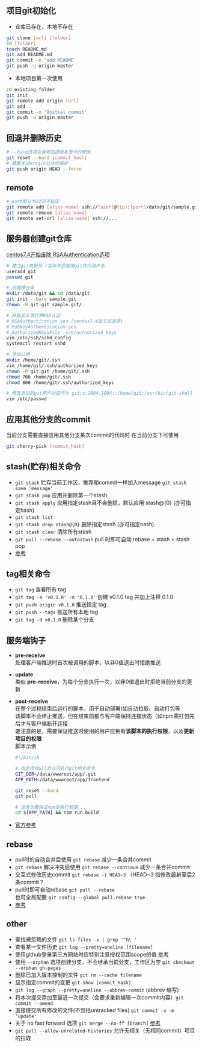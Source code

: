 ## 项目git初始化

* 仓库已存在，本地不存在
```sh
git clone [url] [folder]
cd [folder]
touch README.md
git add README.md
git commit -m 'add README'
git push -u origin master
```

* 本地项目第一次使用
```sh
cd existing_folder
git init
git remote add origin [url]
git add .
git commit -m 'Initial commit'
git push -u origin master
```

## 回退并删除历史
```bash
# --hard选项会舍弃回退版本至今的修改
git reset --hard [commit_hash]
# 需要关闭origin分支的保护
git push origin HEAD --force
```

## remote
```sh
# port默认为22可不指定
git remote add [alias-name] ssh://[user]@[ip]:[port]/data/git/sample.git
git remote remove [alias-name]
git remote set-url [alias-name] ssh://...
```

## 服务器创建git仓库
[centos7.4开始废除 RSAAuthentication选项](https://www.cnblogs.com/Leroscox/p/9627809.html)
```bash
# 建立git用账号 (实际不应使用git作为用户名
useradd git
passwd git

# 创建裸仓库
mkdir /data/git && cd /data/git
git init --bare sample.git
chown -R git:git sample.git/

# 开启此三项打开RSA认证
# RSAAuthentication yes (centos7.4后无该选项)
# PubkeyAuthentication yes
# AuthorizedKeysFile .ssh/authorized_keys
vim /etc/ssh/sshd_config
systemctl restart sshd

# 添加公钥
mkdir /home/git/.ssh
vim /home/git/.ssh/authorized_keys
chown -R git:git /home/git/.ssh
chmod 700 /home/git/.ssh
chmod 600 /home/git/.ssh/authorized_keys

# 修改添加的git用户对应行为 git:x:1004:1004::/home/git:/usr/bin/git-shell
vim /etc/passwd
```

## 应用其他分支的commit
当前分支需要直接应用其他分支某次commit的代码时 在当前分支下可使用
```sh
git cherry-pick [commit_hash]
```

## stash(贮存)相关命令

* `git stash` 贮存当前工作区，推荐和commit一样加入message `git stash save 'message'`
* `git stash pop` 应用并删除第一个stash
* `git stash apply` 应用指定stash且不会删除，默认应用 stash@{0} (亦可指定hash)
* `git stash list`
* `git stash drop stash@{0}` 删除指定stash (亦可指定hash)
* `git stash clear` 清除所有stash
* `git pull --rebase --autostash` pull 时即可自动 rebase + stash + stash pop
* [参考](https://www.cnblogs.com/tocy/p/git-stash-reference.html)

## tag相关命令

* `git tag` 查看所有 tag
* `git tag -a 'v0.1.0' -m '0.1.0'` 创建 v0.1.0 tag 并加上注释 0.1.0
* `git push origin v0.1.0` 推送指定 tag
* `git push --tags` 推送所有本地 tag
* `git tag -d v0.1.0` 删除某个分支

## 服务端钩子

* **pre-receive**  
    处理客户端推送时首次被调用的脚本，以非0值退出时拒绝推送

* **update**  
    类似 **pre-receive**，为每个分支执行一次，以非0值退出时拒绝当前分支的更新

* **post-receive**  
    在整个过程结束后运行的脚本，用于自动部署(如自动拉取、自动打包等  
    该脚本不会终止推送，但在结束前都与客户端保持连接状态（如npm需打包完后才与客户端断开连接  
    要注意的是，需要保证推送时使用的用户应拥有**该脚本的执行权限**，以及**更新项目的权限**  
    脚本示例
    ```sh
    #!/bin/sh

    # 指定项目GIT后方可执行git相关命令
    GIT_DIR=/data/wwwroot/app/.git
    APP_PATH=/data/wwwroot/app/frontend

    git reset --hard
    git pull

    # 注意也要保证npm的执行权限...
    cd ${APP_PATH} && npm run build
    ```

* [官方参考](https://git-scm.com/book/zh/v2/%E8%87%AA%E5%AE%9A%E4%B9%89-Git-Git-%E9%92%A9%E5%AD%90)

## rebase
* pull时的自动合并后使用 `git rebase` 减少一条合并commit
* `git rebase` 解决冲突后使用 `git rebase --continue` 减少一条合并commit
* 交互式修改历史commit `git rebase -i HEAD~3` （HEAD~3 指修改最新至后2条commit？
* pull时即可自动rebase `git pull --rebase`  
也可全局配置 `git config --global pull.rebase true`
* [参考](https://baijiahao.baidu.com/s?id=1633418495146592435&wfr=spider&for=pc)

## other

* 查找被忽略的文件 `git ls-files -v | grep '^h\ '`
* 查看某一文件历史 `git log --pretty=oneline [filename]`
* 使用github登录第三方网站时应特别注意授权范围scope的值 [参考](https://developer.github.com/apps/building-oauth-apps/understanding-scopes-for-oauth-apps/)
* 使用 `--orphan` 选项创建分支，不会继承当前分支，工作区为空 `git checkout --orphan gh-pages`
* 删除已加入版本控制的文件 `git rm --cache filename`
* 显示指定commit的变更 `git show [commit_hash]`
* `git log --graph --pretty=oneline --abbrev-commit` (abbrev 缩写)
* 将本次提交添加至最近一次提交（会要求重新编辑一次commit内容）`git commit --amend`
* 直接提交所有修改的文件(不包括untracked files) `git commit -a -m 'update'`
* 关于 no fast forward 选项 `git merge --no-ff [branch]` [参考](https://backlog.com/git-tutorial/cn/stepup/stepup1_4.html)
* `git pull --allow-unrelated-histories` 允许无相关（无相同commit）项目的拉取